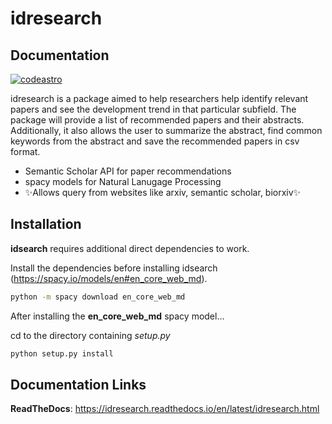 # idresearch
## Documentation

[![codeastro](https://img.shields.io/badge/Made%20at-Code/Astro-blueviolet.svg)](https://semaphorep.github.io/codeastro/)

idresearch is a package aimed to help researchers help identify relevant papers and see the development trend in that particular subfield. The package will provide a list of recommended papers and their abstracts. Additionally, it also allows the user to summarize the abstract, find common keywords from the abstract and save the recommended papers in csv format.

- Semantic Scholar API for paper recommendations
- spacy models for Natural Lanugage Processing
- ✨Allows query from websites like arxiv, semantic scholar, biorxiv✨


## Installation

**idsearch** requires additional direct dependencies to work.

Install the dependencies before installing idsearch (https://spacy.io/models/en#en_core_web_md).

```sh
python -m spacy download en_core_web_md
```

After installing the **en_core_web_md** spacy model...

cd to the directory containing _setup.py_

```sh
python setup.py install
```

## Documentation Links

**ReadTheDocs**: https://idresearch.readthedocs.io/en/latest/idresearch.html

